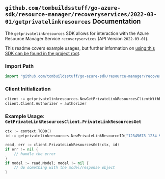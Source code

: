 
## `github.com/tombuildsstuff/go-azure-sdk/resource-manager/recoveryservices/2022-03-01/getprivatelinkresources` Documentation

The `getprivatelinkresources` SDK allows for interaction with the Azure Resource Manager Service `recoveryservices` (API Version `2022-03-01`).

This readme covers example usages, but further information on [using this SDK can be found in the project root](https://github.com/tombuildsstuff/go-azure-sdk/tree/main/docs).

### Import Path

```go
import "github.com/tombuildsstuff/go-azure-sdk/resource-manager/recoveryservices/2022-03-01/getprivatelinkresources"
```


### Client Initialization

```go
client := getprivatelinkresources.NewGetPrivateLinkResourcesClientWithBaseURI("https://management.azure.com")
client.Client.Authorizer = authorizer
```


### Example Usage: `GetPrivateLinkResourcesClient.PrivateLinkResourcesGet`

```go
ctx := context.TODO()
id := getprivatelinkresources.NewPrivateLinkResourceID("12345678-1234-9876-4563-123456789012", "example-resource-group", "vaultValue", "privateLinkResourceValue")

read, err := client.PrivateLinkResourcesGet(ctx, id)
if err != nil {
	// handle the error
}
if model := read.Model; model != nil {
	// do something with the model/response object
}
```
